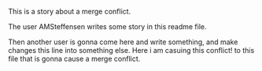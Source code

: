 This is a story about a merge conflict.

The user AMSteffensen writes some story in this readme file.

Then another user is gonna come here and write something, and make changes this
line into something else. Here i am casuing this conflict!
to this file that is gonna cause a merge conflict. 
